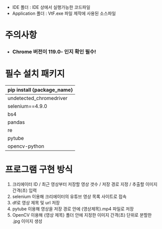 - IDE 폴더 : IDE 상에서 실행가능한 코드파일
- Application 폴더 : VtF.exe 파일 제작에 사용된 소스파일
# 주의사항
- ### Chrome 버전이 119.0- 인지 확인 필수!



# 필수 설치 패키지

| pip install **{package_name}** |
|--------------------------------|
| undetected_chromedriver        |
| selenium==4.9.0                |
| bs4                            |
| pandas                         |
| re                             |
| pytube                         |
| opencv-python                  |


# 프로그램 구현 방식
1. 크리에이터 ID / 최근 영상부터 저장할 영상 갯수 / 저장 경로 지정 / 추출할 이미지 간격(초) 입력
2. selenium 이용해 크리에이터의 유튜브 영상 목록 사이트로 접속
3. df로 영상 제목 및 url 저장 
4. pytube 이용해 영상을 저장 경로 안에 {영상제목}.mp4 파일로 저장 
5. OpenCV 이용해 {영상 제목} 폴더 안에 지정한 이미지 간격(초) 단위로 분할한 .jpg 이미지 생성

